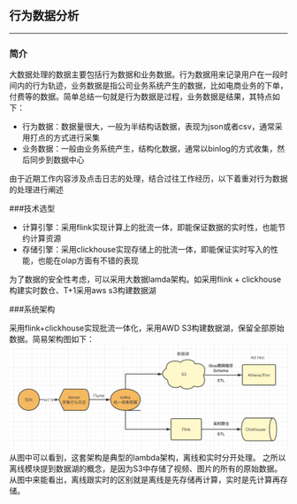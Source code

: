 ## 行为数据分析


****

### 简介

大数据处理的数据主要包括行为数据和业务数据。行为数据用来记录用户在一段时间内的行为轨迹，业务数据是指公司业务系统产生的数据，比如电商业务的下单，付费等的数据。简单总结一句就是行为数据是过程，业务数据是结果，其特点如下：
- 行为数据：数据量很大，一般为半结构话数据，表现为json或者csv，通常采用打点的方式进行采集
- 业务数据：一般由业务系统产生，结构化数据，通常以binlog的方式收集，然后同步到数据中心

由于近期工作内容涉及点击日志的处理，结合过往工作经历，以下着重对行为数据的处理进行阐述

###技术选型

- 计算引擎：采用flink实现计算上的批流一体，即能保证数据的实时性，也能节约计算资源
- 存储引擎：采用clickhouse实现存储上的批流一体，即能保证实时写入的性能，也能在olap方面有不错的表现

为了数据的安全性考虑，可以采用大数据lamda架构。如采用flink + clickhouse构建实时数仓、T+1采用aws s3构建数据湖

###系统架构

采用flink+clickhouse实现批流一体化，采用AWD S3构建数据湖，保留全部原始数据。简易架构图如下：
![简单架构图](event.png)
从图中可以看到，这套架构是典型的lambda架构，离线和实时分开处理。
之所以离线模块提到数据湖的概念，是因为S3中存储了视频、图片的所有的原始数据。
从图中来能看出，离线跟实时的区别就是离线是先存储再计算，实时是先计算再存储。